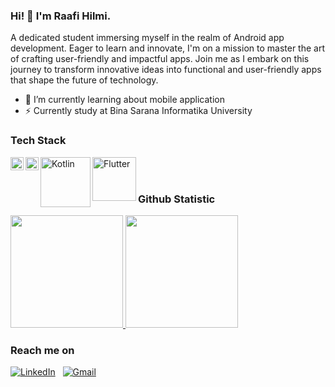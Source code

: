 ### Hi! 👋 I'm Raafi Hilmi.

A dedicated student immersing myself in the realm of Android app development. Eager to learn and innovate, I'm on a mission to master the art of crafting user-friendly and impactful apps. Join me as I embark on this journey to transform innovative ideas into functional and user-friendly apps that shape the future of technology.

- 🌱 I’m currently learning about mobile application
- ⚡ Currently study at Bina Sarana Informatika University


### Tech Stack
  <a href="https://www.javascript.com/"><img align="left" alt="JavaScript" title="JavaScript" width="21px" src="https://upload.wikimedia.org/wikipedia/commons/9/99/Unofficial_JavaScript_logo_2.svg" /></a>
  <a href="https://reactjs.org/"><img align="left" alt="React" title="React" width="21px" src="https://cdn.worldvectorlogo.com/logos/react-2.svg" /></a>
  <a href="https://kotlinlang.org/"><img align="left" alt="Kotlin" title="Kotlin" width="80" src="https://kotlinlang.org/docs/images/kotlin-logo.png" /></a>
  <a href="https://flutter.dev/"><img align="left" alt="Flutter" title="Flutter" width="70" src="https://storage.googleapis.com/cms-storage-bucket/847ae81f5430402216fd.svg" /></a>
  <br>
  <br>
  
### Github Statistic

<p align="left">
<a href="https://github.com/raafihilmi">
  <img height="180em" src="https://github-readme-stats-eight-theta.vercel.app/api?username=raafihilmi&show_icons=true&theme=algolia&include_all_commits=true&count_private=true"/>
  <img height="180em" src="https://github-readme-stats-eight-theta.vercel.app/api/top-langs/?username=raafihilmi&layout=compact&langs_count=8&theme=algolia"/>
</a>
</p>

### Reach me on

<a href="https://www.linkedin.com/in/raafihilmi/"><img alt="LinkedIn" src="https://img.shields.io/badge/LinkedIn%20-%230077B5.svg?&style=flat&logo=LinkedIn&logoColor=white"/></a> &nbsp;
<a href="mailto:raafihilmi@gmail.com"><img alt="Gmail" src="https://img.shields.io/badge/Gmail-D14836?style=flat&logo=gmail&logoColor=white" /></a> &nbsp;
